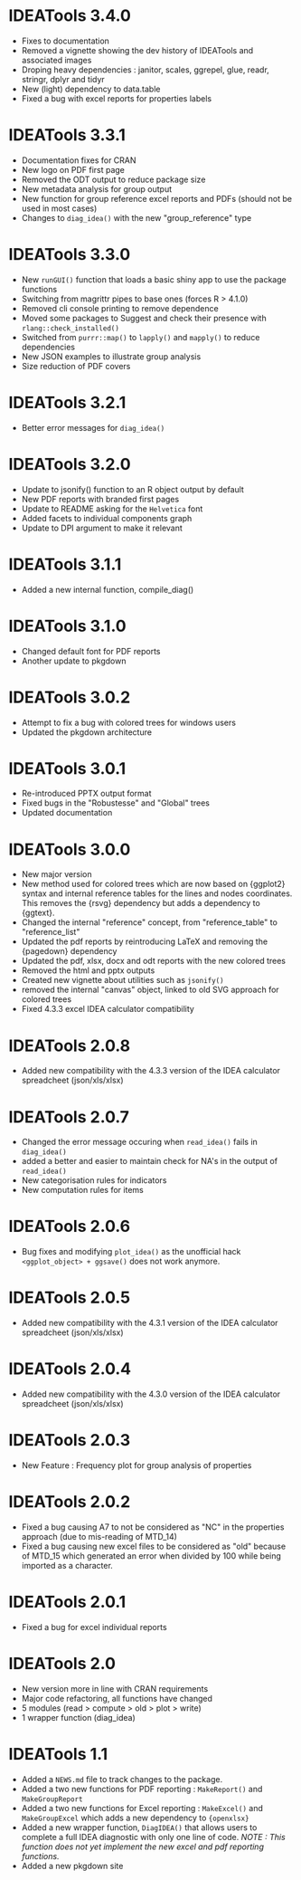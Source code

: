 # IDEATools 3.4.0
* Fixes to documentation
* Removed a vignette showing the dev history of IDEATools and associated images
* Droping heavy dependencies : janitor, scales, ggrepel, glue, readr, stringr, dplyr and tidyr
* New (light) dependency to data.table
* Fixed a bug with excel reports for properties labels

# IDEATools 3.3.1
* Documentation fixes for CRAN
* New logo on PDF first page
* Removed the ODT output to reduce package size
* New metadata analysis for group output
* New function for group reference excel reports and PDFs (should not be used in most cases)
* Changes to `diag_idea()` with the new "group_reference" type

# IDEATools 3.3.0
* New `runGUI()` function that loads a basic shiny app to use the package functions
* Switching from magrittr pipes to base ones (forces R > 4.1.0)
* Removed cli console printing to remove dependence
* Moved some packages to Suggest and check their presence with `rlang::check_installed()`
* Switched from `purrr::map()` to `lapply()` and `mapply()` to reduce dependencies
* New JSON examples to illustrate group analysis
* Size reduction of PDF covers

# IDEATools 3.2.1

* Better error messages for `diag_idea()`

# IDEATools 3.2.0

* Update to jsonify() function to an R object output by default
* New PDF reports with branded first pages
* Update to README asking for the `Helvetica` font
* Added facets to individual components graph
* Update to DPI argument to make it relevant

# IDEATools 3.1.1

* Added a new internal function, compile_diag()

# IDEATools 3.1.0

* Changed default font for PDF reports
* Another update to pkgdown

# IDEATools 3.0.2

* Attempt to fix a bug with colored trees for windows users
* Updated the pkgdown architecture

# IDEATools 3.0.1

* Re-introduced PPTX output format
* Fixed bugs in the "Robustesse" and "Global" trees
* Updated documentation


# IDEATools 3.0.0

* New major version
* New method used for colored trees which are now based on {ggplot2} syntax and internal reference tables for the lines and nodes coordinates. This removes the {rsvg} dependency but adds a dependency to {ggtext}.
* Changed the internal "reference" concept, from "reference_table" to "reference_list"
* Updated the pdf reports by reintroducing LaTeX and removing the {pagedown} dependency
* Updated the pdf, xlsx, docx and odt reports with the new colored trees
* Removed the html and pptx outputs
* Created new vignette about utilities such as `jsonify()`
* removed the internal "canvas" object, linked to old SVG approach for colored trees
* Fixed 4.3.3 excel IDEA calculator compatibility 

# IDEATools 2.0.8

* Added new compatibility with the 4.3.3 version of the IDEA calculator spreadcheet (json/xls/xlsx)

# IDEATools 2.0.7

* Changed the error message occuring when `read_idea()` fails in `diag_idea()`
* added a better and easier to maintain check for NA's in the output of `read_idea()`
* New categorisation rules for indicators
* New computation rules for items

# IDEATools 2.0.6

* Bug fixes and modifying `plot_idea()` as the unofficial hack `<ggplot_object> + ggsave()` does not work anymore.

# IDEATools 2.0.5

* Added new compatibility with the 4.3.1 version of the IDEA calculator spreadcheet (json/xls/xlsx)

# IDEATools 2.0.4

* Added new compatibility with the 4.3.0 version of the IDEA calculator spreadcheet (json/xls/xlsx)

# IDEATools 2.0.3

* New Feature : Frequency plot for group analysis of properties

# IDEATools 2.0.2

* Fixed a bug causing A7 to not be considered as "NC" in the properties approach (due to mis-reading of MTD_14)
* Fixed a bug causing new excel files to be considered as "old" because of MTD_15 which generated an error when divided by 100 while being imported as a character.

# IDEATools 2.0.1

* Fixed a bug for excel individual reports


# IDEATools 2.0

* New version more in line with CRAN requirements
* Major code refactoring, all functions have changed
* 5 modules (read > compute > old > plot > write) 
* 1 wrapper function (diag_idea)


# IDEATools 1.1

* Added a `NEWS.md` file to track changes to the package.
* Added a two new functions for PDF reporting : `MakeReport()` and `MakeGroupReport`
* Added a two new functions for Excel reporting : `MakeExcel()` and `MakeGroupExcel` which adds a new dependency to `{openxlsx}`
* Added a new wrapper function, `DiagIDEA()` that allows users to complete a full IDEA diagnostic with only one line of code. *NOTE : This function does not yet implement the new excel and pdf reporting functions.*
* Added a new pkgdown site
